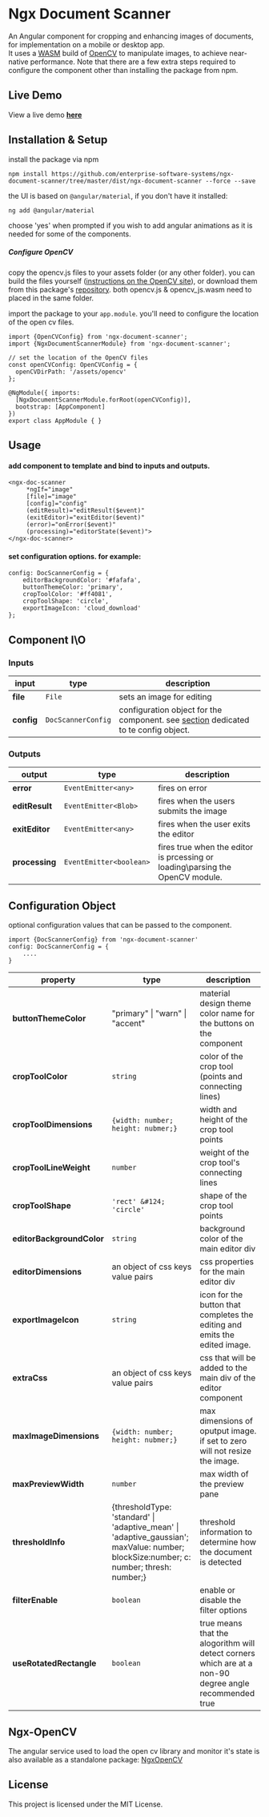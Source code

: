# Ngx Document Scanner  
  
An Angular component for cropping and enhancing images of documents, for implementation on a mobile or desktop app.  
It uses a [WASM](https://webassembly.org/) build of [OpenCV](https://opencv.org/) to manipulate images, to achieve near-native performance. 
Note that there are a few extra steps required to configure the component other than installing the package from npm.

## Live Demo
View a live demo **[here](https://enterprise-software-systems.github.io/ngx-document-scanner/)**

## Installation & Setup
install the package via npm

    npm install https://github.com/enterprise-software-systems/ngx-document-scanner/tree/master/dist/ngx-document-scanner --force --save

the UI is based on `@angular/material`, if you don't have it installed:

    ng add @angular/material 

choose 'yes' when prompted if you wish to add angular animations as it is needed for some of the components.

##### Configure OpenCV 
copy the opencv.js files to your assets folder (or any other folder). you can build the files yourself ([instructions on the OpenCV site](https://docs.opencv.org/3.4/d4/da1/tutorial_js_setup.html)), or download them from this package's [repository](https://github.com/roiperlman/ngx-document-scanner).
both opencv.js & opencv_js.wasm need to placed in the same folder.

import the package to your `app.module`. you'll need to configure the location of the open cv files.
	
    import {OpenCVConfig} from 'ngx-document-scanner';
    import {NgxDocumentScannerModule} from 'ngx-document-scanner';
    
    // set the location of the OpenCV files
    const openCVConfig: OpenCVConfig = {
	  openCVDirPath: '/assets/opencv'  
	};
	
    @NgModule({ imports: 
      [NgxDocumentScannerModule.forRoot(openCVConfig)],
      bootstrap: [AppComponent]  
    })
    export class AppModule { }

## Usage

#### add component to template and bind to inputs and outputs.

    <ngx-doc-scanner 
         *ngIf="image"
         [file]="image"
         [config]="config"
         (editResult)="editResult($event)"
         (exitEditor)="exitEditor($event)"
         (error)="onError($event)"
         (processing)="editorState($event)">
    </ngx-doc-scanner>

#### set configuration options. for example:

    config: DocScannerConfig = {  
	    editorBackgroundColor: '#fafafa', 
	    buttonThemeColor: 'primary',  
	    cropToolColor: '#ff4081',  
	    cropToolShape: 'circle',
	    exportImageIcon: 'cloud_download'  
    };

## Component I\O
### Inputs
	
| input      | type               | description                                                                                   |
|------------|--------------------|-----------------------------------------------------------------------------------------------|
| **file**   | `File`             | sets an image for editing                                                                     |
| **config** | `DocScannerConfig` | configuration object for the component. see [section](#config) dedicated to te config object. |

### Outputs

| output         | type                    | description                                                                   |
|----------------|-------------------------|-------------------------------------------------------------------------------|
| **error**      | `EventEmitter<any>`     | fires on error                                                                |
| **editResult** | `EventEmitter<Blob>`    | fires when the users submits the image                                        |
| **exitEditor** | `EventEmitter<any>`     | fires when the user exits the editor                                          |
| **processing** | `EventEmitter<boolean>` | fires true when the editor is prcessing or loading\parsing the OpenCV module. |


## <a id="config"></a> Configuration Object
optional configuration values that can be passed to the component. 

    import {DocScannerConfig} from 'ngx-document-scanner'
    config: DocScannerConfig = {
	    ....
    }

| property                  | type                                                                                                                                          | description                                                                                                  |
|---------------------------|-----------------------------------------------------------------------------------------------------------------------------------------------|--------------------------------------------------------------------------------------------------------------|
| **buttonThemeColor**      | "primary" &#124; "warn" &#124; "accent"                                                                                                       | material design theme color name  for the buttons on the component                                           |
| **cropToolColor**         | `string`                                                                                                                                      | color of the crop tool (points and connecting lines)                                                         |
| **cropToolDimensions**    | `{width: number; height: nubmer;}`                                                                                                            | width and height of the crop tool points                                                                     |
| **cropToolLineWeight**    | `number`                                                                                                                                      | weight of the crop tool's connecting lines                                                                   |
| **cropToolShape**         | `'rect' &#124; 'circle'`                                                                                                                      | shape of the crop tool points                                                                                |
| **editorBackgroundColor** | `string`                                                                                                                                      | background color of the main editor div                                                                      |
| **editorDimensions**      | an object of css keys value pairs                                                                                                             | css properties for the main editor div                                                                       |
| **exportImageIcon**       | `string`                                                                                                                                      | icon for the button that completes the editing and emits the edited image.                                   |
| **extraCss**              | an object of css keys value pairs                                                                                                             | css that will be added to the main div of the editor component                                               |
| **maxImageDimensions**    | `{width: number; height: nubmer;}`                                                                                                            | max dimensions of oputput image. if set to zero will not resize the image.                                   |
| **maxPreviewWidth**       | `number`                                                                                                                                      | max width of the preview pane                                                                                |
| **thresholdInfo**         | {thresholdType: 'standard' &#124; 'adaptive_mean' &#124; 'adaptive_gaussian'; maxValue: number; blockSize:number; c: number; thresh: number;} | threshold information to determine how the document is detected                                              |
| **filterEnable**          | `boolean`                                                                                                                                     | enable or disable the filter options                                                                         |   
| **useRotatedRectangle**   | `boolean`                                                                                                                                     | true means that the alogorithm will detect corners which are at a non-90 degree angle <br/> recommended true |

## Ngx-OpenCV
The angular service used to load the open cv library and monitor it's state is also available as a standalone package: [NgxOpenCV](https://www.npmjs.com/ngx-opencv)

## License  
  
This project is licensed under the MIT License.

